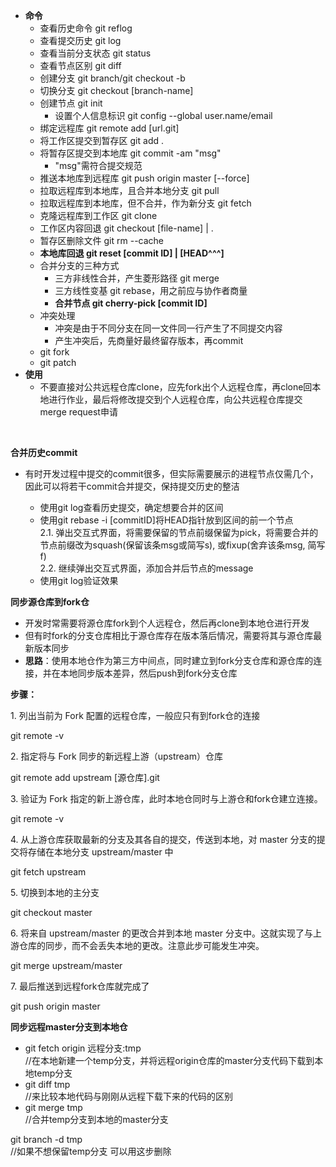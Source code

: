 <ul>
<li><strong>命令</strong>
<ul>
<li>查看历史命令 git reflog</li>
<li>查看提交历史 git log</li>
<li>查看当前分支状态 git status</li>
<li>查看节点区别 git diff</li>
<li>创建分支 git branch/git checkout -b</li>
<li>切换分支 git checkout [branch-name]</li>
<li>创建节点 git init
<ul>
<li>设置个人信息标识 git config --global user.name/email</li>
</ul>
</li>
<li>绑定远程库 git remote add [url.git]</li>
<li>将工作区提交到暂存区 git add .</li>
<li>将暂存区提交到本地库 git commit -am "msg"
<ul>
<li>"msg"需符合提交规范</li>
</ul>
</li>
<li>推送本地库到远程库 git push origin master [--force]</li>
<li>拉取远程库到本地库，且合并本地分支 git pull</li>
<li>拉取远程库到本地库，但不合并，作为新分支 git fetch</li>
<li>克隆远程库到工作区 git clone</li>
<li>工作区内容回退 git checkout [file-name] | .</li>
<li>暂存区删除文件 git rm --cache</li>
<li><strong>本地库回退 git reset [commit ID] | [HEAD^^^]</strong></li>
<li>合并分支的三种方式
<ul>
<li>三方非线性合并，产生菱形路径 git merge</li>
<li>三方线性变基 git rebase，用之前应与协作者商量</li>
<li><strong>合并节点 git cherry-pick [commit ID]</strong></li>
</ul>
</li>
<li>冲突处理
<ul>
<li>冲突是由于不同分支在同一文件同一行产生了不同提交内容</li>
<li>产生冲突后，先商量好最终留存版本，再commit</li>
</ul>
</li>
<li>git fork</li>
<li>git patch</li>
</ul>
</li>
<li><strong>使用</strong>
<ul>
<li>不要直接对公共远程仓库clone，应先fork出个人远程仓库，再clone回本地进行作业，最后将修改提交到个人远程仓库，向公共远程仓库提交merge request申请</li>
</ul>
</li>
</ul>
<p class="infinite-list-item"><strong>&nbsp;</strong></p>
<p class="infinite-list-item"><strong>合并历史commit</strong></p>
<ul>
<li>有时开发过程中提交的commit很多，但实际需要展示的进程节点仅需几个，因此可以将若干commit合并提交，保持提交历史的整洁</li>
<ul>
<li>使用git log查看历史提交，确定想要合并的区间</li>
<li>使用git rebase -i [commitID]将HEAD指针放到区间的前一个节点<br />
      2.1. 弹出交互式界面，将需要保留的节点前缀保留为pick，将需要合并的节点前缀改为squash(保留该条msg或简写s), 或fixup(舍弃该条msg, 简写f)<br />
      2.2. 继续弹出交互式界面，添加合并后节点的message</li>
<li>使用git log验证效果</li>


 </ul>


</ul>
<p class="infinite-list-item"><strong>同步源仓库到fork仓</strong></p>
<ul>
<li>开发时常需要将源仓库fork到个人远程仓，然后再clone到本地仓进行开发</li>
<li>但有时fork的分支仓库相比于源仓库存在版本落后情况，需要将其与源仓库最新版本同步</li>
<li><strong>思路</strong>：使用本地仓作为第三方中间点，同时建立到fork分支仓库和源仓库的连接，并在本地同步版本差异，然后push到fork分支仓库</li>


</ul>
<p class="infinite-list-item"><strong>步骤：</strong></p>
<p class="infinite-list-item">1. 列出当前为 Fork 配置的远程仓库，一般应只有到fork仓的连接 </p>
<p class="infinite-list-item">git remote -v</p>
<p class="infinite-list-item">2. 指定将与 Fork 同步的新远程上游（upstream）仓库</p>
<p class="infinite-list-item">git remote add upstream [源仓库].git</p>
<p class="infinite-list-item">3. 验证为 Fork 指定的新上游仓库，此时本地仓同时与上游仓和fork仓建立连接。</p>
<p class="infinite-list-item">git remote -v</p>
<p class="infinite-list-item">4. 从上游仓库获取最新的分支及其各自的提交，传送到本地，对 master 分支的提交将存储在本地分支 upstream/master 中</p>
<p class="infinite-list-item">git fetch upstream</p>
<p class="infinite-list-item">5. 切换到本地的主分支</p>
<p class="infinite-list-item">git checkout master</p>
<p class="infinite-list-item">6. 将来自 upstream/master 的更改合并到本地 master 分支中。这就实现了与上游仓库的同步，而不会丢失本地的更改。注意此步可能发生冲突。</p>
<p class="infinite-list-item">git merge upstream/master</p>
<p class="infinite-list-item">7. 最后推送到远程fork仓库就完成了</p>
<p class="infinite-list-item">git push origin master</p>
<p class="infinite-list-item"><strong>同步远程master分支到本地仓</strong></p>
<ul>
<li>git fetch
     origin 远程分支:tmp<br />
     //在本地新建一个temp分支，并将远程origin仓库的master分支代码下载到本地temp分支</li>
<li>git diff
     tmp<br />
     //来比较本地代码与刚刚从远程下载下来的代码的区别</li>
<li>git merge
     tmp<br />
     //合并temp分支到本地的master分支</li>


</ul>



git branch -d tmp<br />
//如果不想保留temp分支 可以用这步删除